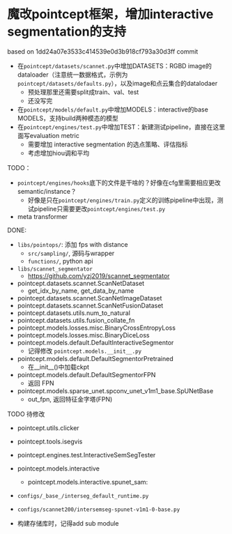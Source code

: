 # 魔改pointcept框架，增加interactive segmentation的支持
based on 1dd24a07e3533c414539e0d3b918cf793a30d3ff commit

- 在`pointcept/datasets/scannet.py`中增加DATASETS：RGBD image的dataloader（注意统一数据格式，示例为`pointcept/datasets/defaults.py`），以及image和点云集合的datalodaer
    - 预处理那里还需要split成train、val、test
    - 还没写完
- 在`pointcept/models/default.py`中增加MODELS：interactive的base MODELS，支持build两种模态的模型
- 在`pointcept/engines/test.py`中增加TEST：新建测试pipeline，直接在这里面写evaluation metric
    - 需要增加 interactive segmentation 的选点策略、评估指标
    - 考虑增加hiou调和平均


TODO：
- `pointcept/engines/hooks`底下的文件是干啥的？好像在cfg里需要相应更改semantic/instance？
    - 好像是只在`pointcept/engines/train.py`定义的训练pipeline中出现，测试pipeline只需要更改`pointcept/engines/test.py`
- meta transformer


DONE:
- `libs/pointops/`: 添加 fps with distance
    - `src/sampling/`, 源码与wrapper
    - `functions/`, python api
- `libs/scannet_segmentator`
    - https://github.com/yzj2019/scannet_segmentator
- pointcept.datasets.scannet.ScanNetDataset
    - get_idx_by_name, get_data_by_name
- pointcept.datasets.scannet.ScanNetImageDataset
- pointcept.datasets.scannet.ScanNetFusionDataset
- pointcept.datasets.utils.num_to_natural
- pointcept.datasets.utils.fusion_collate_fn
- pointcept.models.losses.misc.BinaryCrossEntropyLoss
- pointcept.models.losses.misc.BinaryDiceLoss
- pointcept.models.default.DefaultInteractiveSegmentor
    - 记得修改 `pointcept.models.__init__.py`
- pointcept.models.default.DefaultSegmentorPretrained
    - 在__init__()中加载ckpt
- pointcept.models.default.DefaultSegmentorFPN
    - 返回 FPN
- pointcept.models.sparse_unet.spconv_unet_v1m1_base.SpUNetBase
    - out_fpn, 返回特征金字塔(FPN)


TODO 待修改
- pointcept.utils.clicker
- pointcept.tools.isegvis
- pointcept.engines.test.InteractiveSemSegTester
- pointcept.models.interactive
    - pointcept.models.interactive.spunet_sam:
- `configs/_base_/interseg_default_runtime.py`
- `configs/scannet200/intersemseg-spunet-v1m1-0-base.py`

- 构建存储库时，记得add sub module 


